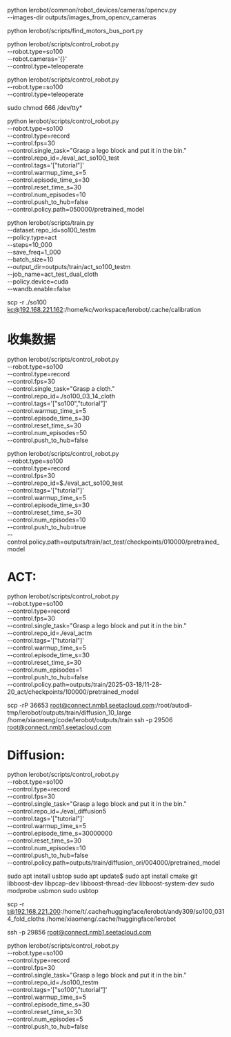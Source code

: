 python lerobot/common/robot_devices/cameras/opencv.py \
    --images-dir outputs/images_from_opencv_cameras


python lerobot/scripts/find_motors_bus_port.py


python lerobot/scripts/control_robot.py \
  --robot.type=so100 \
  --robot.cameras='{}' \
  --control.type=teleoperate


python lerobot/scripts/control_robot.py \
  --robot.type=so100 \
  --control.type=teleoperate


sudo chmod 666 /dev/tty*


python lerobot/scripts/control_robot.py \
  --robot.type=so100 \
  --control.type=record \
  --control.fps=30 \
  --control.single_task="Grasp a lego block and put it in the bin." \
  --control.repo_id=./eval_act_so100_test \
  --control.tags='["tutorial"]' \
  --control.warmup_time_s=5 \
  --control.episode_time_s=30 \
  --control.reset_time_s=30 \
  --control.num_episodes=10 \
  --control.push_to_hub=false \
  --control.policy.path=050000/pretrained_model


python lerobot/scripts/train.py \
  --dataset.repo_id=so100_testm \
  --policy.type=act \
  --steps=10_000 \
  --save_freq=1_000 \
  --batch_size=10 \
  --output_dir=outputs/train/act_so100_testm \
  --job_name=act_test_dual_cloth \
  --policy.device=cuda \
  --wandb.enable=false


scp -r ./so100 kc@192.168.221.162:/home/kc/workspace/lerobot/.cache/calibration


# 收集数据
python lerobot/scripts/control_robot.py \
  --robot.type=so100 \
  --control.type=record \
  --control.fps=30 \
  --control.single_task="Grasp a cloth." \
  --control.repo_id=./so100_03_14_cloth \
  --control.tags='["so100","tutorial"]' \
  --control.warmup_time_s=5 \
  --control.episode_time_s=30 \
  --control.reset_time_s=30 \
  --control.num_episodes=50 \
  --control.push_to_hub=false


python lerobot/scripts/control_robot.py \
  --robot.type=so100 \
  --control.type=record \
  --control.fps=30 \
  --control.repo_id=$./eval_act_so100_test \
  --control.tags='["tutorial"]' \
  --control.warmup_time_s=5 \
  --control.episode_time_s=30 \
  --control.reset_time_s=30 \
  --control.num_episodes=10 \
  --control.push_to_hub=true \
  --control.policy.path=outputs/train/act_test/checkpoints/010000/pretrained_model


# ACT:
python lerobot/scripts/control_robot.py \
  --robot.type=so100 \
  --control.type=record \
  --control.fps=30 \
  --control.single_task="Grasp a lego block and put it in the bin." \
  --control.repo_id=./eval_actm \
  --control.tags='["tutorial"]' \
  --control.warmup_time_s=5 \
  --control.episode_time_s=30 \
  --control.reset_time_s=30 \
  --control.num_episodes=1 \
  --control.push_to_hub=false \
  --control.policy.path=outputs/train/2025-03-18/11-28-20_act/checkpoints/100000/pretrained_model


scp -rP 36653 root@connect.nmb1.seetacloud.com:/root/autodl-tmp/lerobot/outputs/train/diffusion_10_large /home/xiaomeng/code/lerobot/outputs/train
ssh -p 29506 root@connect.nmb1.seetacloud.com


# Diffusion:
python lerobot/scripts/control_robot.py \
  --robot.type=so100 \
  --control.type=record \
  --control.fps=30 \
  --control.single_task="Grasp a lego block and put it in the bin." \
  --control.repo_id=./eval_diffusion5 \
  --control.tags='["tutorial"]' \
  --control.warmup_time_s=5 \
  --control.episode_time_s=30000000 \
  --control.reset_time_s=30 \
  --control.num_episodes=10 \
  --control.push_to_hub=false \
  --control.policy.path=outputs/train/diffusion_ori/004000/pretrained_model


sudo apt install usbtop
sudo apt update$ sudo apt install cmake git libboost-dev libpcap-dev libboost-thread-dev libboost-system-dev
sudo modprobe usbmon
sudo usbtop


scp -r t@192.168.221.200:/home/t/.cache/huggingface/lerobot/andy309/so100_0314_fold_cloths /home/xiaomeng/.cache/huggingface/lerobot


ssh -p 29856 root@connect.nmb1.seetacloud.com


python lerobot/scripts/control_robot.py \
  --robot.type=so100 \
  --control.type=record \
  --control.fps=30 \
  --control.single_task="Grasp a lego block and put it in the bin." \
  --control.repo_id=./so100_testm \
  --control.tags='["so100","tutorial"]' \
  --control.warmup_time_s=5 \
  --control.episode_time_s=30 \
  --control.reset_time_s=30 \
  --control.num_episodes=5 \
  --control.push_to_hub=false
